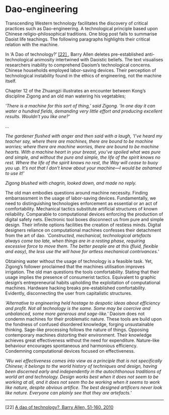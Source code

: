 # Dao-engineering 


Transcending Western technology facilitates the discovery of critical practices such as Dao-engineering. A technological principle based upon Chinese religio-philosophical traditions. One blog post fails to summarise Daoist life teachings. The following paragraphs highlights their critical relation with the machine. 



In ‘A Dao of technology?’ <a href="https://link.springer.com/content/pdf/10.1007/s11712-010-9158-1.pdf?pdf=button" target="_blank"> [22] </a>, Barry Allen deletes pre-established anti-technological animosity intertwined with Daoistic beliefs. The text visualises researchers inability to comprehend Daoism’s technological concerns. Chinese households employed labor-saving devices. Their perception of technological instability found in the ethics of engineering, not the machine itself. 



Chapter 12 of the Zhuangzi illustrates an encounter between Kong’s discipline Zigong and an old man watering his vegetables;



*'There is a machine for this sort of thing,’ said Zigong. 'In one day it can water a hundred fields, demanding very little effort and producing excellent results. Wouldn’t you like one?'*



*…*



*The gardener flushed with anger and then said with a laugh, 'I’ve heard my teacher say, where there are machines, there are bound to be machine worries; where there are machine worries, there are bound to be machine hearts. With a machine heart in your breast, you’ve spoiled what was pure and simple, and without the pure and simple, the life of the spirit knows no rest. Where the life of the spirit knows no rest, the Way will cease to buoy you up. It’s not that I don’t know about your machine—I would be ashamed to use it!'* 



*Zigong blushed with chagrin, looked down, and made no reply.*    



The old man embodies questions around machine necessity. Finding embarrassment in the usage of labor-saving devices. Fundamentally, we need to distinguishing technologies enforcement as essential or an act of comfortability. Mechanical tactics substitute artificial structures of known reliability. Comparable to computational devices enforcing the production of digital safety nets. Electronic tool boxes disconnect us from pure and simple design. Their infinite options facilities the creation of restless minds. Digital designers reliance on computational machines confesses their detachment from the art of dao. *'Constructed, mechanical, technological artefacts always come too late, when things are in a resting phase, requiring excessive force to move them. The better people are at this (fluid, flexible and easy), the less use the will have for artless mechanical contrivances.'*



Obtaining water without the usage of technology is a feasible task. Yet, Zigong’s follower proclaimed that the machines utilisation improves irrigation. The old man questions the tools comfortability. Stating that their usage implies the presence of consumerist tactics. Equivalent to graphic design’s entrepreneurial habits upholding the exploitation of computational machines. Hardware hacking breaks pre-established comfortability. Evidently, disconnecting the user from capitalistic structures. 



*'Alternative to engineering held hostage to despotic ideas about efficiency and profit. Not all technology is the same. Some may be coercive and unbalanced, some more generous and sage-like.'* Daoism does not condemn machines for their problematic nature. These tools are build upon the fondness of confused disordered knowledge, forging unsustainable thinking. Sage-like processing follows the nature of things. Opposing contemporary machines distorting their environment. Their knowledge achieves great effectiveness without the need for expenditure. Nature-like behaviour encourages spontaneous and harmonious efficiency. Condemning computational devices focused on effectiveness. 



*'Wu wei effectiveness comes into view as a principle that is not specifically Chinese; it belongs to the world history of techniques and design, having been discerned early and independently in the autochthonous traditions of world art and technology. Design works best when it does not seem to be working at all, and it does not seem tho be working when it seems to work like nature, despite obvious artifice. The best designed artificers never look like nature. Everyone can plainly see that they are artefacts.'* 

 ---

[22] <a href="https://link.springer.com/content/pdf/10.1007/s11712-010-9158-1.pdf?pdf=button" target=“_blank”> A dao of technology?, Barry Allen, 51-160, 2010</a>
